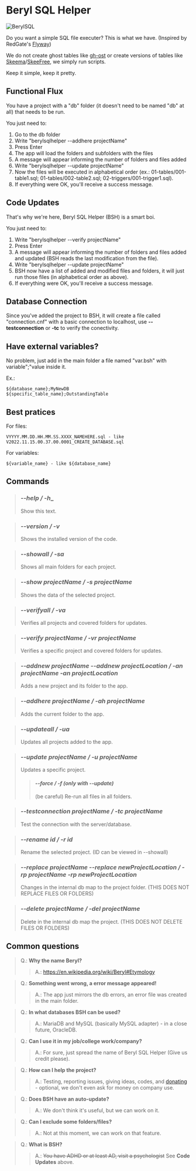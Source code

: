 # Beryl SQL Helper
![BerylSQL](https://user-images.githubusercontent.com/15248665/201835936-e13f65ff-c267-4569-824d-e30d09769490.png)


Do you want a simple SQL file executer? This is what we have. (Inspired by RedGate's [Flyway](https://flywaydb.org/))

We do not create ghost tables like [gh-ost](https://github.com/github/gh-ost) or create versions of tables like [Skeema](https://www.skeema.io/)/[SkeeFree](https://github.com/github/gh-mysql-tools/tree/master/skeefree), we simply run scripts.

Keep it simple, keep it pretty.

## Functional Flux
You have a project with a "db" folder (it doesn't need to be named "db" at all) that needs to be run.

You just need to:
1. Go to the db folder
2. Write "berylsqlhelper --addhere projectName"
3. Press Enter
4. The app will load the folders and subfolders with the files
5. A message will appear informing the number of folders and files added
6. Write "berylsqlhelper --update projectName"
7. Now the files will be executed in alphabetical order (ex.: 01-tables/001-table1.sql; 01-tables/002-table2.sql; 02-triggers/001-trigger1.sql).
8. If everything were OK, you'll receive a success message.

## Code Updates
That's why we're here, Beryl SQL Helper (BSH) is a smart boi.

You just need to:
1. Write "berylsqlhelper --verify projectName"
2. Press Enter
3. A message will appear informing the number of folders and files added and updated (BSH reads the last modification from the file).
4. Write "berylsqlhelper --update projectName"
5. BSH now have a list of added and modified files and folders, it will just run those files (in alphabetical order as above).
6. If everything were OK, you'll receive a success message.

## Database Connection
Since you've added the project to BSH, it will create a file called "connection.cnf" with a basic connection to localhost, use __--testconnection__ or __-tc__ to verify the conectivity.

## Have external variables?
No problem, just add in the main folder a file named "var.bsh" with variable";"value inside it.

Ex.:

    ${database_name};MyNewDB
    ${specific_table_name};OutstandingTable
    
## Best pratices
For files: 

    VYYYY.MM.DD.HH.MM.SS.XXXX_NAMEHERE.sql - like V2022.11.15.00.37.00.0001_CREATE_DATABASE.sql

For variables:

    ${variable_name} - like ${database_name}

## Commands

> ### ___--help / -h____
> Show this text.

> ### ___--version / -v___
> Shows the installed version of the code.

> ### ___--showall / -sa___
> Shows all main folders for each project.

> ### ___--show projectName / -s projectName___
> Shows the data of the selected project.

> ### ___--verifyall / -va___
> Verifies all projects and covered folders for updates.

> ### ___--verify projectName / -vr projectName___
> Verifies a specific project and covered folders for updates.

> ### ___--addnew projectName --addnew projectLocation / -an projectName -an projectLocation___
> Adds a new project and its folder to the app.

> ### ___--addhere projectName / -ah projectName___
> Adds the current folder to the app.

> ### ___--updateall / -ua___
> Updates all projects added to the app.

> ### ___--update projectName / -u projectName___
> Updates a specific project.
> 
>> #### ___--force / -f (only with --update)___
>> (be careful) Re-run all files in all folders. 

> ### ___--testconnection projectName / -tc projectName___
> Test the connection with the server/database.

> ### ___--rename id / -r id___
> Rename the selected project. (ID can be viewed in --showall)

> ### ___--replace projectName --replace newProjectLocation / -rp projectName -rp newProjectLocation___
> Changes in the internal db map to the project folder. (THIS DOES NOT REPLACE FILES OR FOLDERS)

> ### ___--delete projectName / -del projectName___
> Delete in the internal db map the project. (THIS DOES NOT DELETE FILES OR FOLDERS)


## Common questions
> Q.: **Why the name Beryl?**
>> A.: https://en.wikipedia.org/wiki/Beryl#Etymology

> Q.: **Something went wrong, a error message appeared!**
>> A.: The app just mirrors the db errors, an error file was created in the main folder.

> Q.: **In what databases BSH can be used?**
>> A.: MariaDB and MySQL (basically MySQL adapter) - in a close future, OracleDB.

> Q.: **Can I use it in my job/college work/company?**
>> A.: For sure, just spread the name of Beryl SQL Helper (Give us credit please).

> Q.: **How can I help the project?**
>> A.: Testing, reporting issues, giving ideas, codes, and [donating](https://ko-fi.com/mrGlasses) - optional, we don't even ask for money on company use.

> Q.: **Does BSH have an auto-update?**
>> A.: We don't think it's useful, but we can work on it.

> Q.: **Can I exclude some folders/files?**
>> A.: Not at this moment, we can work on that feature.

> Q.: **What is BSH?**
>> A.: ~~You have ADHD or at least AD, visit a psychologist~~ See __Code Updates__ above.
